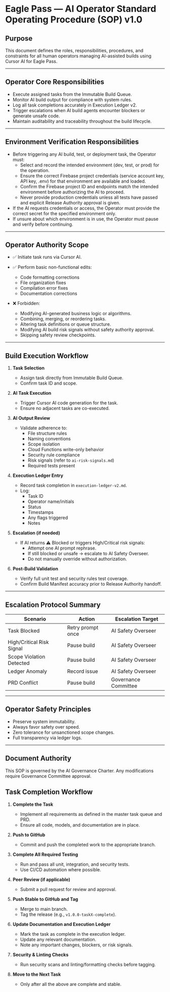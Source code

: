 # Eagle Pass — AI Operator Standard Operating Procedure (SOP) v1.0

## Purpose

This document defines the roles, responsibilities, procedures, and constraints for all human operators managing AI-assisted builds using Cursor AI for Eagle Pass.

---

## Operator Core Responsibilities

- Execute assigned tasks from the Immutable Build Queue.
- Monitor AI build output for compliance with system rules.
- Log all task completions accurately in Execution Ledger v2.
- Trigger escalations when AI build agents encounter blockers or generate unsafe code.
- Maintain auditability and traceability throughout the build lifecycle.

---

## Environment Verification Responsibilities

- Before triggering any AI build, test, or deployment task, the Operator must:
  - Select and record the intended environment (dev, test, or prod) for the operation.
  - Ensure the correct Firebase project credentials (service account key, API key, .env) for that environment are available and loaded.
  - Confirm the Firebase project ID and endpoints match the intended environment before authorizing the AI to proceed.
  - Never provide production credentials unless all tests have passed and explicit Release Authority approval is given.
- If the AI requests credentials or access, the Operator must provide the correct secret for the specified environment only.
- If unsure about which environment is in use, the Operator must pause and verify before continuing.

---

## Operator Authority Scope

- ✅ Initiate task runs via Cursor AI.
- ✅ Perform basic non-functional edits:
  - Code formatting corrections
  - File organization fixes
  - Compilation error fixes
  - Documentation corrections

- ❌ Forbidden:
  - Modifying AI-generated business logic or algorithms.
  - Combining, merging, or reordering tasks.
  - Altering task definitions or queue structure.
  - Modifying AI build risk signals without safety authority approval.
  - Skipping safety review checkpoints.

---

## Build Execution Workflow

1. **Task Selection**
    - Assign task directly from Immutable Build Queue.
    - Confirm task ID and scope.

2. **AI Task Execution**
    - Trigger Cursor AI code generation for the task.
    - Ensure no adjacent tasks are co-executed.

3. **AI Output Review**
    - Validate adherence to:
        - File structure rules
        - Naming conventions
        - Scope isolation
        - Cloud Functions write-only behavior
        - Security rule compliance
        - Risk signals (refer to `ai-risk-signals.md`)
        - Required tests present

4. **Execution Ledger Entry**
    - Record task completion in `execution-ledger-v2.md`.
    - Log:
        - Task ID
        - Operator name/initials
        - Status
        - Timestamps
        - Any flags triggered
        - Notes

5. **Escalation (if needed)**
    - If AI returns ⚠ Blocked or triggers High/Critical risk signals:
        - Attempt one AI prompt rephrase.
        - If still blocked or unsafe → escalate to AI Safety Overseer.
        - Do not manually override without authorization.

6. **Post-Build Validation**
    - Verify full unit test and security rules test coverage.
    - Confirm Build Manifest accuracy prior to Release Authority handoff.

---

## Escalation Protocol Summary

| Scenario | Action | Escalation Target |
| -------- | ------ | ------------------ |
| Task Blocked | Retry prompt once | AI Safety Overseer |
| High/Critical Risk Signal | Pause build | AI Safety Overseer |
| Scope Violation Detected | Pause build | AI Safety Overseer |
| Ledger Anomaly | Record issue | AI Safety Overseer |
| PRD Conflict | Pause build | Governance Committee |

---

## Operator Safety Principles

- Preserve system immutability.
- Always favor safety over speed.
- Zero tolerance for unsanctioned scope changes.
- Full transparency via ledger logs.

---

## Document Authority

This SOP is governed by the AI Governance Charter. Any modifications require Governance Committee approval.

## Task Completion Workflow

1. **Complete the Task**
   - Implement all requirements as defined in the master task queue and PRD.
   - Ensure all code, models, and documentation are in place.

2. **Push to GitHub**
   - Commit and push the completed work to the appropriate branch.

3. **Complete All Required Testing**
   - Run and pass all unit, integration, and security tests.
   - Use CI/CD automation where possible.

4. **Peer Review (if applicable)**
   - Submit a pull request for review and approval.

5. **Push Stable to GitHub and Tag**
   - Merge to main branch.
   - Tag the release (e.g., `v1.0.0-taskX-complete`).

6. **Update Documentation and Execution Ledger**
   - Mark the task as complete in the execution ledger.
   - Update any relevant documentation.
   - Note any important changes, blockers, or risk signals.

7. **Security & Linting Checks**
   - Run security scans and linting/formatting checks before tagging.

8. **Move to the Next Task**
   - Only after all the above are complete and stable.
